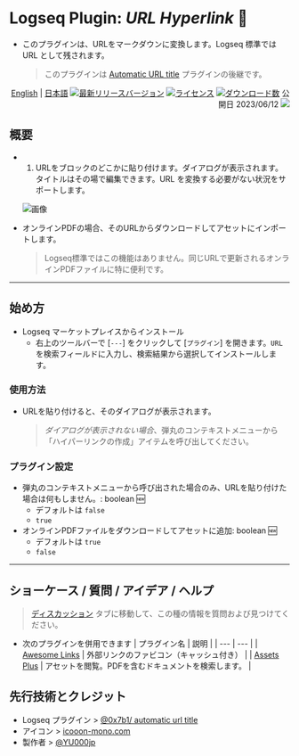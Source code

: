 # Logseq Plugin: *URL Hyperlink* 🔗

- このプラグインは、URLをマークダウンに変換します。Logseq 標準では URL として残されます。
  > このプラグインは [Automatic URL title](https://github.com/0x7b1/logseq-plugin-automatic-url-title) プラグインの後継です。

<div align="right">

[English](https://github.com/YU000jp/logseq-plugin-confirmation-hyperlink) | [日本語](https://github.com/YU000jp/logseq-plugin-confirmation-hyperlink/blob/main/readme.ja.md)
[![最新リリースバージョン](https://img.shields.io/github/v/release/YU000jp/logseq-plugin-confirmation-hyperlink)](https://github.com/YU000jp/logseq-plugin-confirmation-hyperlink/releases)
[![ライセンス](https://img.shields.io/github/license/YU000jp/logseq-plugin-confirmation-hyperlink?color=blue)](https://github.com/YU000jp/logseq-plugin-confirmation-hyperlink/LICENSE)
[![ダウンロード数](https://img.shields.io/github/downloads/YU000jp/logseq-plugin-confirmation-hyperlink/total.svg)](https://github.com/YU000jp/logseq-plugin-confirmation-hyperlink/releases)
 公開日 2023/06/12 <a href="https://www.buymeacoffee.com/yu000japan"><img src="https://img.buymeacoffee.com/button-api/?text=Buy me a pizza&emoji=🍕&slug=yu000japan&button_colour=FFDD00&font_colour=000000&font_family=Poppins&outline_colour=000000&coffee_colour=ffffff" /></a>
 </div>

## 概要

- 1. URLをブロックのどこかに貼り付けます。ダイアログが表示されます。タイトルはその場で編集できます。URL を変換する必要がない状況をサポートします。

   ![画像](https://github.com/YU000jp/logseq-plugin-confirmation-hyperlink/assets/111847207/e4ca591a-b6bb-4077-bd5d-4e42b184cb53)

- オンラインPDFの場合、そのURLからダウンロードしてアセットにインポートします。
  > Logseq標準ではこの機能はありません。同じURLで更新されるオンラインPDFファイルに特に便利です。

---

## 始め方

- Logseq マーケットプレイスからインストール
  - 右上のツールバーで [`---`] をクリックして [`プラグイン`] を開きます。`URL`を検索フィールドに入力し、検索結果から選択してインストールします。

### 使用方法

  - URLを貼り付けると、そのダイアログが表示されます。
     > *ダイアログが表示されない場合*、弾丸のコンテキストメニューから「ハイパーリンクの作成」アイテムを呼び出してください。

### プラグイン設定

- 弾丸のコンテキストメニューから呼び出された場合のみ、URLを貼り付けた場合は何もしません。: boolean 🆕
  - デフォルトは `false`
  - `true`
- オンラインPDFファイルをダウンロードしてアセットに追加: boolean 🆕
  - デフォルトは `true`
  - `false`

---

## ショーケース / 質問 / アイデア / ヘルプ

> [ディスカッション](https://github.com/YU000jp/logseq-plugin-confirmation-hyperlink/discussions) タブに移動して、この種の情報を質問および見つけてください。

- 次のプラグインを併用できます
  | プラグイン名 | 説明 |
  | --- | --- |
  | [Awesome Links](https://github.com/yoyurec/logseq-awesome-links) | 外部リンクのファビコン（キャッシュ付き） |
  | [Assets Plus](https://github.com/xyhp915/logseq-assets-plus/) | アセットを閲覧。PDFを含むドキュメントを検索します。 |

## 先行技術とクレジット

- Logseq プラグイン > [@0x7b1/ automatic url title](https://github.com/0x7b1/logseq-plugin-automatic-url-title)
- アイコン > [icooon-mono.com](https://icooon-mono.com/11386-%e3%82%a4%e3%83%b3%e3%82%bf%e3%83%bc%e3%83%8d%e3%83%83%e3%83%88%e3%81%ae%e3%82%a2%e3%82%a4%e3%82%b33/)
- 製作者 > [@YU000jp](https://github.com/YU000jp)
